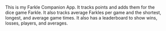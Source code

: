 This is my Farkle Companion App. It tracks points and adds them for the dice game Farkle. 
It also tracks average Farkles per game and the shortest, longest, and average game times. 
It also has a leaderboard to show wins, losses, players, and averages.


